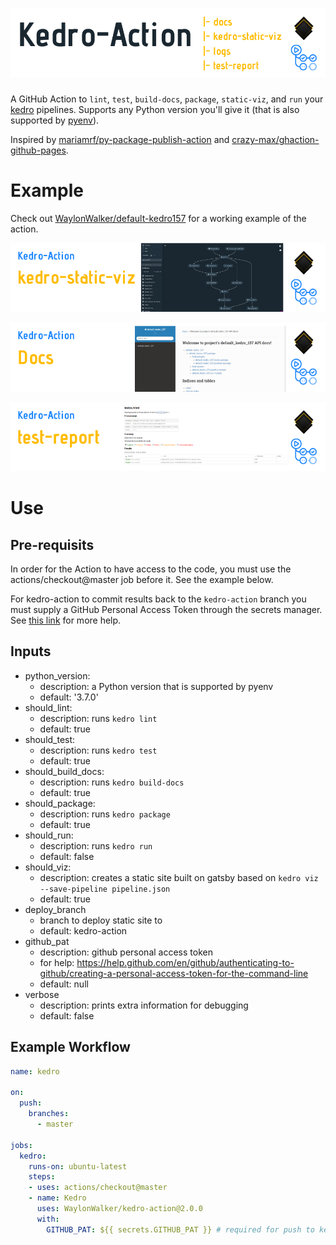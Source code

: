 # ![Kedro-Action](artwork/Kedro-Action.png)

A GitHub Action to `lint`, `test`, `build-docs`, `package`, `static-viz`, and `run` your [kedro](https://github.com/quantumblacklabs/kedro) pipelines. Supports any Python version you'll give it (that is also supported by [pyenv](https://github.com/pyenv/pyenv)). 

Inspired by [mariamrf/py-package-publish-action](https://github.com/mariamrf/py-package-publish-action) and [crazy-max/ghaction-github-pages](https://github.com/crazy-max/ghaction-github-pages).

# Example

Check out [WaylonWalker/default-kedro157](https://github.com/WaylonWalker/default-kedro157/) for a working example of the action.

[![Static Viz](artwork/kedro-static-viz.png)](https://default-kedro-157.waylonwalker.com/)

[![Docs](artwork/docs.png)](https://default-kedro-157-docs.netlify.com/)

[![Test report](artwork/test-report.png)](https://default-kedro-157-test.netlify.com/)

# Use

## Pre-requisits

In order for the Action to have access to the code, you must use the actions/checkout@master job before it. See the example below.

For kedro-action to commit results back to the `kedro-action` branch you must supply a GitHub Personal Access Token through the secrets manager.  See [this link](https://help.github.com/en/github/authenticating-to-github/creating-a-personal-access-token-for-the-command-line) for more help.

## Inputs

* python_version:
    * description: a Python version that is supported by pyenv
    * default: '3.7.0'
* should_lint:
    * description: runs `kedro lint`
    * default: true
* should_test:
    * description: runs `kedro test`
    * default: true
* should_build_docs:
    * description: runs `kedro build-docs`
    * default: true
* should_package:
    * description: runs `kedro package`
    * default: true
* should_run:
    * description: runs `kedro run`
    * default: false
* should_viz:
    * description: creates a static site built on gatsby based on `kedro viz --save-pipeline pipeline.json`
    * default: true
* deploy_branch
   * branch to deploy static site to
   * default: kedro-action
* github_pat
   * description: github personal access token
   * for help: https://help.github.com/en/github/authenticating-to-github/creating-a-personal-access-token-for-the-command-line
   * default: null
* verbose
   * description: prints extra information for debugging
   * default: false

## Example Workflow

``` yaml
name: kedro

on:
  push:
    branches:
      - master

jobs:
  kedro:
    runs-on: ubuntu-latest
    steps:
    - uses: actions/checkout@master
    - name: Kedro
      uses: WaylonWalker/kedro-action@2.0.0
      with:
        GITHUB_PAT: ${{ secrets.GITHUB_PAT }} # required for push to kedro-action branch

